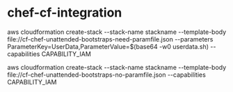 # chef-cf-integration
aws cloudformation create-stack --stack-name stackname --template-body file://cf-chef-unattended-bootstraps-need-paramfile.json --parameters ParameterKey=UserData,ParameterValue=$(base64 -w0 userdata.sh) --capabilities CAPABILITY_IAM

aws cloudformation create-stack --stack-name stackname --template-body file://cf-chef-unattended-bootstraps-no-paramfile.json  --capabilities CAPABILITY_IAM
